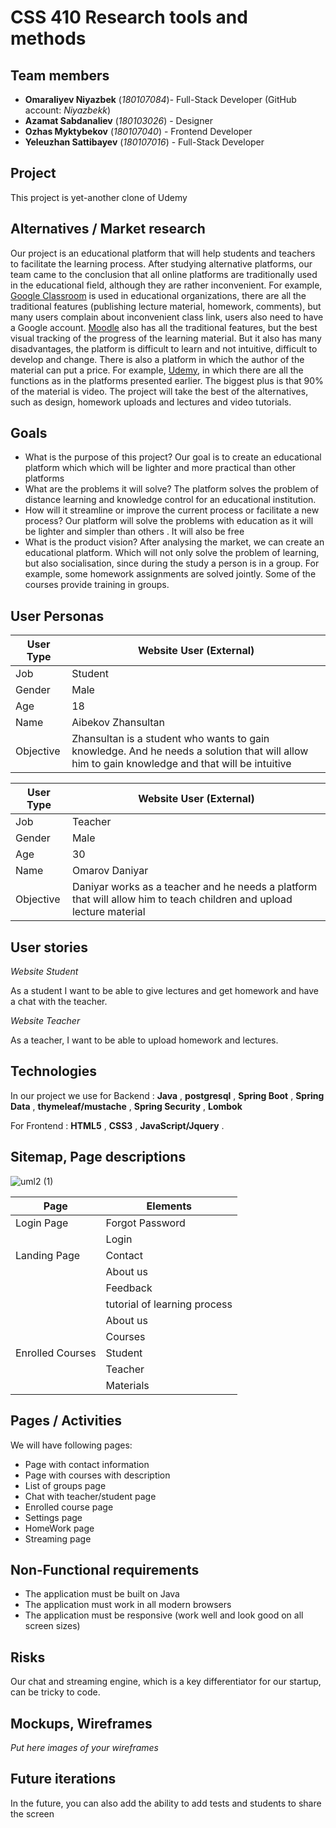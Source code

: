 # CSS 410 Research tools and methods
## Team members
+ **Omaraliyev Niyazbek** (*180107084*)- Full-Stack Developer (GitHub account: *Niyazbekk*)
+ **Azamat Sabdanaliev** (*180103026*) - Designer
+ **Ozhas Myktybekov** (*180107040*) - Frontend Developer
+ **Yeleuzhan Sattibayev** (*180107016*) - Full-Stack Developer

## Project
This project is yet-another clone of Udemy

## Alternatives / Market research
Our project is an educational platform that will help students and teachers to facilitate the learning process. After studying alternative platforms, our team came to the conclusion that all online platforms are traditionally used in the educational field, although they are rather inconvenient. For example, [Google Classroom] is used in educational organizations,
there are all the traditional features (publishing lecture material, homework, comments), but many users complain about inconvenient class link, users also need to have a Google account.
[Moodle] also has all the traditional features, but the best visual tracking of the progress of the learning material. But it also has many disadvantages, the platform is difficult to learn and not intuitive, difficult to develop and change. There is also a platform in which the author of the material can put a price. For example, [Udemy], in which there are all the functions as in the platforms presented earlier. The biggest plus is that 90% of the material is video. The project will take the best of the alternatives, such as design, homework uploads and lectures and video tutorials.

[Google Classroom]: https://classroom.google.com/
[Moodle]: https://moodle.org/?lang=ru
[Udemy]: https://www.udemy.com/


## Goals
* What is the purpose of this project?
Our goal is to create an educational platform which which will be lighter and more practical than other platforms
* What are the problems it will solve?
The platform solves the problem of distance learning and knowledge control for an educational institution.
* How will it streamline or improve the current process or facilitate a new process?
Our platform will solve the problems with education as it will be lighter and simpler than others . It will also be free
* What is the product vision?
After analysing the market, we can create an educational platform. Which will not only solve the problem of learning, but also socialisation, since during the study a person is in a group. For example, some homework assignments are solved jointly. Some of the courses provide training in groups.

## User Personas

|   User Type   | Website User (External) |
| ------------- | ------------- |
|      Job      |    Student    |
|     Gender   |     Male      |
|      Age      |       18      |
|      Name     |  Aibekov Zhansultan      |
|  Objective |  Zhansultan is a student who wants to gain knowledge. And he needs a solution that will allow him to gain knowledge and that will be intuitive|


|   User Type   | Website User (External) |
| ------------- | ------------- |
|      Job      |    Teacher    |
|     Gender   |     Male      |
|      Age      |       30      |
|      Name     |  Omarov Daniyar      |
|  Objective |  Daniyar works as a teacher and he needs a platform that will allow him to teach children and upload lecture material|


## User stories

*Website Student*

As a student I want to be able to give lectures and get homework and have a chat with the teacher.

*Website Teacher*

As a teacher, I want to be able to upload homework and lectures.

## Technologies
In our project we use for Backend : **Java** , **postgresql** , **Spring Boot** , **Spring Data** , **thymeleaf/mustache** , **Spring Security** , **Lombok**

For Frontend : 
**HTML5** , **CSS3** , **JavaScript/Jquery** .


## Sitemap, Page descriptions

![uml2 (1)](https://user-images.githubusercontent.com/55174577/153723927-162490ef-e9ce-4a00-a828-12192ecfcd72.png)


|   Page   | Elements |
| ------------- | ------------- |
|      Login Page      |    Forgot Password    |
|            |     Login    |
|     Landing Page   |     Contact      |
|        |      About us      |
|        |      Feedback      |
|        |      tutorial of learning process      |
|        |      About us      |
|        |      Courses      |
|      Enrolled Courses      |       Student      |
|           |  Teacher      |
|   |  Materials |


## Pages / Activities 
We will have following pages:
- Page with contact information
- Page with courses with description
- List of groups page 
- Chat with teacher/student page
- Enrolled course page
- Settings page
- HomeWork page
- Streaming page


## Non-Functional requirements


 - The application must be built on Java
 - The application must work in all modern browsers
 - The application must be responsive (work well and look good on all screen sizes)


## Risks
Our chat and streaming engine, which is a key differentiator for our startup, can be tricky to code.

## Mockups, Wireframes
*Put here images of your wireframes*

## Future iterations
In the future, you can also add the ability to add tests and students to share the screen
